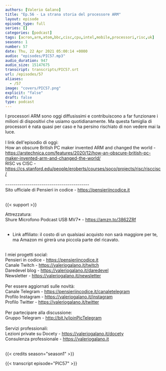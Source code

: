 ```yaml
---
authors: [Valerio Galano]
title: "Ep.56 - La strana storia del processore ARM"
layout: episode
episode_type: full
series: []
categories: [podcast]
tags: [acron,arm,atom,bbc,cisc,cpu,intel,mobile,processori,risc,uk]
seasons: 1
number: 57
date: Thu, 22 Apr 2021 05:00:14 +0000
audio: "episodes/PIC57.mp3"
audio_duration: 947
audio_size: 15147675
transcript: transcripts/PIC57.srt
url: /episodes/57
aliases: 
  - /57
image: "covers/PIC57.png"
explicit: "false"
draft: false
type: podcast
---
```

I processori ARM sono oggi diffusissimi e contribuiscono a far funzionare i milioni di dispositivi che usiamo quotidianamente. Ma questa famiglia di processori è nata quasi per caso e ha persino rischiato di non vedere mai la luce.<br />
<br />
I link dell'episodio di oggi:<br />
How an obscure British PC maker invented ARM and changed the world - <a href="https://arstechnica.com/features/2020/12/how-an-obscure-british-pc-maker-invented-arm-and-changed-the-world/" rel="noopener">https://arstechnica.com/features/2020/12/how-an-obscure-british-pc-maker-invented-arm-and-changed-the-world/</a> <br />
RISC vs CISC - <a href="https://cs.stanford.edu/people/eroberts/courses/soco/projects/risc/risccisc/" rel="noopener">https://cs.stanford.edu/people/eroberts/courses/soco/projects/risc/risccisc/</a> <br />
<br />
------------------------------------------<br />
Sito ufficiale di Pensieri in codice - <a href="https://pensieriincodice.it" rel="noopener">https://pensieriincodice.it</a> <br />
<br />


{{< support >}}

Attrezzatura:<br />
Shure Microfono Podcast USB MV7* - <a href="https://amzn.to/3862ZRf" rel="noopener">https://amzn.to/3862ZRf</a>  <br />
<br />
* Link affiliato: il costo di un qualsiasi acquisto non sarà maggiore per te, ma Amazon mi girerà una piccola parte del ricavato. <br />
<br />
I miei progetti social:<br />
Pensieri in codice - <a href="https://pensieriincodice.it" rel="noopener">https://pensieriincodice.it</a> <br />
Canale Twitch - <a href="https://valeriogalano.it/twitch" rel="noopener">https://valeriogalano.it/twitch</a> <br />
Daredevel blog - <a href="https://valeriogalano.it/daredevel" rel="noopener">https://valeriogalano.it/daredevel</a> <br />
Newsletter - <a href="https://valeriogalano.it/newsletter" rel="noopener">https://valeriogalano.it/newsletter</a> <br />
<br />
Per essere aggiornati sulle novità:<br />
Canale Telegram - <a href="https://pensieriincodice.it/canaletelegram" rel="noopener">https://pensieriincodice.it/canaletelegram</a> <br />
Profilo Instagram - <a href="https://valeriogalano.it/instagram" rel="noopener">https://valeriogalano.it/instagram</a> <br />
Profilo Twitter - <a href="https://valeriogalano.it/twitter" rel="noopener">https://valeriogalano.it/twitter</a> <br />
<br />
Per partecipare alla discussione:<br />
Gruppo Telegram - <a href="http://bit.ly/joinPicTelegram" rel="noopener">http://bit.ly/joinPicTelegram</a> <br />
<br />
Servizi professionali:<br />
Lezioni private su Docety - <a href="https://valeriogalano.it/docety" rel="noopener">https://valeriogalano.it/docety</a> <br />
Consulenza professionale - <a href="https://valeriogalano.it" rel="noopener">https://valeriogalano.it</a> <br />
<br />


{{< credits season="season1" >}}

<!-- more -->

{{< transcript episode="PIC57" >}}